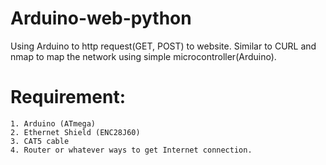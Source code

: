 # Arduino-web-python
  Using Arduino to http request(GET, POST) to website. Similar to CURL and nmap to map the network using simple microcontroller(Arduino).
  
# Requirement:
	1. Arduino (ATmega)
	2. Ethernet Shield (ENC28J60)
	3. CAT5 cable
	4. Router or whatever ways to get Internet connection.
